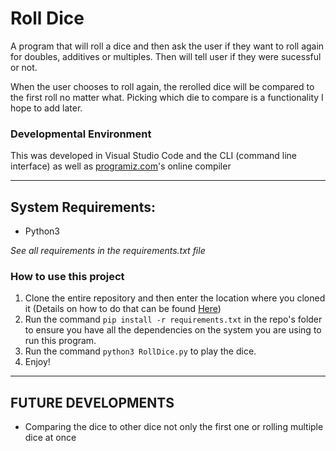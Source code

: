 # **Roll Dice**

A program that will roll a dice and then ask the user if they want to roll again for doubles, additives or multiples. Then will tell user if they were sucessful or not. 

When the user chooses to roll again, the rerolled dice will be compared to the first roll no matter what. Picking which die to compare is a functionality I hope to add later. 

### Developmental Environment 
This was developed in Visual Studio Code and the CLI (command line interface) as well as [programiz.com](https://www.programiz.com/python-programming/online-compiler/)'s online compiler

--- 
## System Requirements: 
- Python3

*See all requirements in the requirements.txt file* 

### How to use this project 
1. Clone the entire repository and then enter the location where you cloned it (Details on how to do that can be found [Here](https://docs.github.com/en/repositories/creating-and-managing-repositories/cloning-a-repository "Github doc on how to clone"))
2. Run the command `pip install -r requirements.txt` in the repo's folder to ensure you have all the dependencies on the system you are using to run this program. 
3. Run the command `python3 RollDice.py` to play the dice.
4. Enjoy!

---

## **FUTURE DEVELOPMENTS**
- Comparing the dice to other dice not only the first one or rolling multiple dice at once

 
